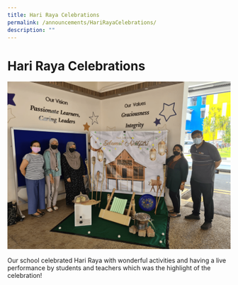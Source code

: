 ```yaml
---
title: Hari Raya Celebrations
permalink: /announcements/HariRayaCelebrations/
description: ""
---
```

# Hari Raya Celebrations

![](/images/Homepage/22b6878bb_3187.png)

Our school celebrated Hari Raya with wonderful activities and having a live performance by students and teachers which was the highlight of the celebration!